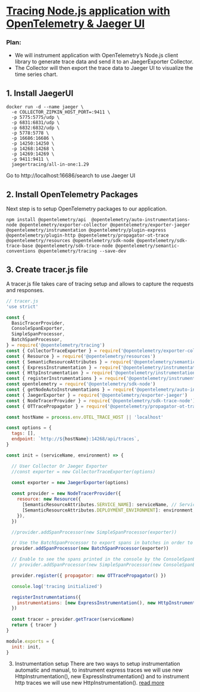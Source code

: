 # [Tracing Node.js application with OpenTelemetry & Jaeger UI](https://selvaganesh93.medium.com/tracing-node-js-application-with-opentelemetry-jaeger-ui-9523c0ac8453)

### Plan:
- We will instrument application with OpenTelemetry’s Node.js client library to generate trace data and send it to an JaegerExporter Collector.
- The Collector will then export the trace data to Jaeger UI to visualize the time series chart.


## 1. Install JaegerUI

```shell
docker run -d --name jaeger \
  -e COLLECTOR_ZIPKIN_HOST_PORT=:9411 \
  -p 5775:5775/udp \
  -p 6831:6831/udp \
  -p 6832:6832/udp \
  -p 5778:5778 \
  -p 16686:16686 \
  -p 14250:14250 \
  -p 14268:14268 \
  -p 14269:14269 \
  -p 9411:9411 \
  jaegertracing/all-in-one:1.29
```

Go to http://localhost:16686/search to use Jaeger UI

## 2. Install OpenTelemetry Packages

Next step is to setup OpenTelemetry packages to our application.
```shell
npm install @opentelemetry/api  @opentelemetry/auto-instrumentations-node @opentelemetry/exporter-collector @opentelemetry/exporter-jaeger @opentelemetry/instrumentation @opentelemetry/plugin-express @opentelemetry/plugin-http @opentelemetry/propagator-ot-trace @opentelemetry/resources @opentelemetry/sdk-node @opentelemetry/sdk-trace-base @opentelemetry/sdk-trace-node @opentelemetry/semantic-conventions @opentelemetry/tracing --save-dev

```

## 3. Create tracer.js file
A tracer.js file takes care of tracing setup and allows to capture the requests and responses.

```javascript
// tracer.js
'use strict'

const {
  BasicTracerProvider,
  ConsoleSpanExporter,
  SimpleSpanProcessor,
  BatchSpanProcessor,
} = require('@opentelemetry/tracing')
const { CollectorTraceExporter } = require('@opentelemetry/exporter-collector')
const { Resource } = require('@opentelemetry/resources')
const { SemanticResourceAttributes } = require('@opentelemetry/semantic-conventions')
const { ExpressInstrumentation } = require('@opentelemetry/instrumentation-express')
const { HttpInstrumentation } = require('@opentelemetry/instrumentation-http')
const { registerInstrumentations } = require('@opentelemetry/instrumentation')
const opentelemetry = require('@opentelemetry/sdk-node')
const { getNodeAutoInstrumentations } = require('@opentelemetry/auto-instrumentations-node')
const { JaegerExporter } = require('@opentelemetry/exporter-jaeger')
const { NodeTracerProvider } = require('@opentelemetry/sdk-trace-node')
const { OTTracePropagator } = require('@opentelemetry/propagator-ot-trace')

const hostName = process.env.OTEL_TRACE_HOST || 'localhost'

const options = {
  tags: [],
  endpoint: `http://${hostName}:14268/api/traces`,
}

const init = (serviceName, environment) => {

  // User Collector Or Jaeger Exporter
  //const exporter = new CollectorTraceExporter(options)
  
  const exporter = new JaegerExporter(options)

  const provider = new NodeTracerProvider({
    resource: new Resource({
      [SemanticResourceAttributes.SERVICE_NAME]: serviceName, // Service name that showuld be listed in jaeger ui
      [SemanticResourceAttributes.DEPLOYMENT_ENVIRONMENT]: environment,
    }),
  })

  //provider.addSpanProcessor(new SimpleSpanProcessor(exporter))

  // Use the BatchSpanProcessor to export spans in batches in order to more efficiently use resources.
  provider.addSpanProcessor(new BatchSpanProcessor(exporter))

  // Enable to see the spans printed in the console by the ConsoleSpanExporter
  // provider.addSpanProcessor(new SimpleSpanProcessor(new ConsoleSpanExporter())) 

  provider.register({ propagator: new OTTracePropagator() })

  console.log('tracing initialized')

  registerInstrumentations({
    instrumentations: [new ExpressInstrumentation(), new HttpInstrumentation()],
  })
  
  const tracer = provider.getTracer(serviceName)
  return { tracer }
}

module.exports = {
  init: init,
}

```


3. Instrumentation setup
   There are two ways to setup instrumentation automatic and manual, to instrument express traces we will use new HttpInstrumentation(),
   new ExpressInstrumentation() and to instrument http traces we will use new HttpInstrumentation().
   [read more](https://www.npmjs.com/package/@opentelemetry/instrumentation-express)
